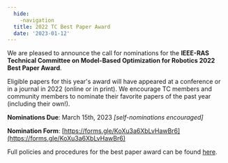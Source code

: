 ```yaml
---
  hide:
    -navigation
  title: 2022 TC Best Paper Award
  date: '2023-01-12'
---
```


We are pleased to announce the call for nominations for the **IEEE-RAS Technical Committee on Model-Based Optimization for Robotics 2022 Best Paper Award**.

Eligible papers for this year's award will have appeared at a conference or in a journal in 2022 (online or in print). We encourage TC members and community members to nominate their favorite papers of the past year (including their own!).

**Nominations Due**: March 15th, 2023 *[self-nominations encouraged]*

**Nomination Form**: [https://forms.gle/KoXu3a6XbLvHawBr6](https://forms.gle/KoXu3a6XbLvHawBr6)

Full policies and procedures for the best paper award can be found [here](https://docs.google.com/document/d/1dhywlHwxx6VVKmtMkk4czRZ1vb4_ik3FIAM7NcpYvcs).

